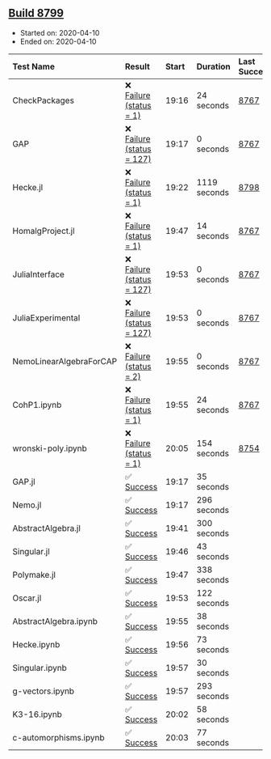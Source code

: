 ## [Build 8799](https://oscarci.mathematik.uni-kl.de/job/oscar/8799/)

* Started on: 2020-04-10
* Ended on: 2020-04-10

| Test Name    | Result | Start | Duration | Last Success | First Failure |
|:-------------|:-------|:------|:---------|:-------------|:--------------|
| CheckPackages | ❌ [Failure (status = 1)](https://oscarci.mathematik.uni-kl.de/job/oscar/8799/artifact/logs/build-8799/CheckPackages.log) | 19:16 | 24 seconds | [8767](https://oscarci.mathematik.uni-kl.de/job/oscar/8767/) | [8768](https://oscarci.mathematik.uni-kl.de/job/oscar/8768/) |
| GAP | ❌ [Failure (status = 127)](https://oscarci.mathematik.uni-kl.de/job/oscar/8799/artifact/logs/build-8799/GAP.log) | 19:17 | 0 seconds | [8767](https://oscarci.mathematik.uni-kl.de/job/oscar/8767/) | [8768](https://oscarci.mathematik.uni-kl.de/job/oscar/8768/) |
| Hecke.jl | ❌ [Failure (status = 1)](https://oscarci.mathematik.uni-kl.de/job/oscar/8799/artifact/logs/build-8799/Hecke.jl.log) | 19:22 | 1119 seconds | [8798](https://oscarci.mathematik.uni-kl.de/job/oscar/8798/) | [8799](https://oscarci.mathematik.uni-kl.de/job/oscar/8799/) |
| HomalgProject.jl | ❌ [Failure (status = 1)](https://oscarci.mathematik.uni-kl.de/job/oscar/8799/artifact/logs/build-8799/HomalgProject.jl.log) | 19:47 | 14 seconds | [8767](https://oscarci.mathematik.uni-kl.de/job/oscar/8767/) | [8768](https://oscarci.mathematik.uni-kl.de/job/oscar/8768/) |
| JuliaInterface | ❌ [Failure (status = 127)](https://oscarci.mathematik.uni-kl.de/job/oscar/8799/artifact/logs/build-8799/JuliaInterface.log) | 19:53 | 0 seconds | [8767](https://oscarci.mathematik.uni-kl.de/job/oscar/8767/) | [8768](https://oscarci.mathematik.uni-kl.de/job/oscar/8768/) |
| JuliaExperimental | ❌ [Failure (status = 127)](https://oscarci.mathematik.uni-kl.de/job/oscar/8799/artifact/logs/build-8799/JuliaExperimental.log) | 19:53 | 0 seconds | [8767](https://oscarci.mathematik.uni-kl.de/job/oscar/8767/) | [8768](https://oscarci.mathematik.uni-kl.de/job/oscar/8768/) |
| NemoLinearAlgebraForCAP | ❌ [Failure (status = 2)](https://oscarci.mathematik.uni-kl.de/job/oscar/8799/artifact/logs/build-8799/NemoLinearAlgebraForCAP.log) | 19:55 | 0 seconds | [8767](https://oscarci.mathematik.uni-kl.de/job/oscar/8767/) | [8768](https://oscarci.mathematik.uni-kl.de/job/oscar/8768/) |
| CohP1.ipynb | ❌ [Failure (status = 1)](https://oscarci.mathematik.uni-kl.de/job/oscar/8799/artifact/logs/build-8799/CohP1.ipynb.log) | 19:55 | 24 seconds | [8767](https://oscarci.mathematik.uni-kl.de/job/oscar/8767/) | [8768](https://oscarci.mathematik.uni-kl.de/job/oscar/8768/) |
| wronski-poly.ipynb | ❌ [Failure (status = 1)](https://oscarci.mathematik.uni-kl.de/job/oscar/8799/artifact/logs/build-8799/wronski-poly.ipynb.log) | 20:05 | 154 seconds | [8754](https://oscarci.mathematik.uni-kl.de/job/oscar/8754/) | [8755](https://oscarci.mathematik.uni-kl.de/job/oscar/8755/) |
| GAP.jl | ✅ [Success](https://oscarci.mathematik.uni-kl.de/job/oscar/8799/artifact/logs/build-8799/GAP.jl.log) | 19:17 | 35 seconds |  |  |
| Nemo.jl | ✅ [Success](https://oscarci.mathematik.uni-kl.de/job/oscar/8799/artifact/logs/build-8799/Nemo.jl.log) | 19:17 | 296 seconds |  |  |
| AbstractAlgebra.jl | ✅ [Success](https://oscarci.mathematik.uni-kl.de/job/oscar/8799/artifact/logs/build-8799/AbstractAlgebra.jl.log) | 19:41 | 300 seconds |  |  |
| Singular.jl | ✅ [Success](https://oscarci.mathematik.uni-kl.de/job/oscar/8799/artifact/logs/build-8799/Singular.jl.log) | 19:46 | 43 seconds |  |  |
| Polymake.jl | ✅ [Success](https://oscarci.mathematik.uni-kl.de/job/oscar/8799/artifact/logs/build-8799/Polymake.jl.log) | 19:47 | 338 seconds |  |  |
| Oscar.jl | ✅ [Success](https://oscarci.mathematik.uni-kl.de/job/oscar/8799/artifact/logs/build-8799/Oscar.jl.log) | 19:53 | 122 seconds |  |  |
| AbstractAlgebra.ipynb | ✅ [Success](https://oscarci.mathematik.uni-kl.de/job/oscar/8799/artifact/logs/build-8799/AbstractAlgebra.ipynb.log) | 19:55 | 38 seconds |  |  |
| Hecke.ipynb | ✅ [Success](https://oscarci.mathematik.uni-kl.de/job/oscar/8799/artifact/logs/build-8799/Hecke.ipynb.log) | 19:56 | 73 seconds |  |  |
| Singular.ipynb | ✅ [Success](https://oscarci.mathematik.uni-kl.de/job/oscar/8799/artifact/logs/build-8799/Singular.ipynb.log) | 19:57 | 30 seconds |  |  |
| g-vectors.ipynb | ✅ [Success](https://oscarci.mathematik.uni-kl.de/job/oscar/8799/artifact/logs/build-8799/g-vectors.ipynb.log) | 19:57 | 293 seconds |  |  |
| K3-16.ipynb | ✅ [Success](https://oscarci.mathematik.uni-kl.de/job/oscar/8799/artifact/logs/build-8799/K3-16.ipynb.log) | 20:02 | 58 seconds |  |  |
| c-automorphisms.ipynb | ✅ [Success](https://oscarci.mathematik.uni-kl.de/job/oscar/8799/artifact/logs/build-8799/c-automorphisms.ipynb.log) | 20:03 | 77 seconds |  |  |
